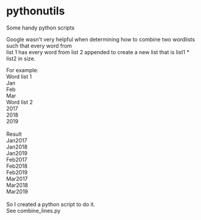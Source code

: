 # pythonutils
Some handy python scripts

Google wasn't very helpful when determining how to combine two wordlists such that every word from<br />
list 1 has every word from list 2 appended to create a new list that is list1 * list2 in size.<br />

For example:<br />
Word list 1<br />
Jan<br />
Feb<br />
Mar<br />
Word list 2<br />
2017<br />
2018<br />
2019<br />
<br />
Result<br />
Jan2017<br />
Jan2018<br />
Jan2019<br />
Feb2017<br />
Feb2018<br />
Feb2019<br />
Mar2017<br />
Mar2018<br />
Mar2019<br />
<br />
So I created a python script to do it.<br />
See combine_lines.py<br />

